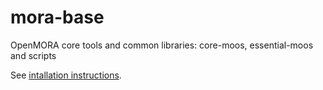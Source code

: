 mora-base
=========
OpenMORA core tools and common libraries: core-moos, essential-moos and scripts

See [intallation instructions](http://localhost/~jlblanco/OpenMORA.github.io/#!tutorial-install.md).

